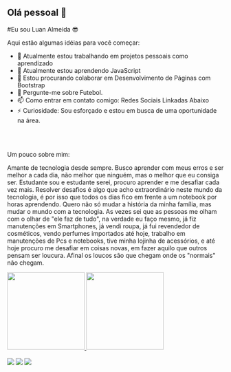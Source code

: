 ## Olá pessoal 👋

#Eu sou Luan Almeida 😎


Aqui estão algumas idéias para você começar:
- 🔭 Atualmente estou trabalhando em projetos pessoais como aprendizado
- 🌱 Atualmente estou aprendendo JavaScript
- 👯 Estou procurando colaborar em Desenvolvimento de Páginas com Bootstrap
- 💬 Pergunte-me sobre Futebol.
- 📫 Como entrar em contato comigo: Redes Sociais Linkadas Abaixo
- ⚡ Curiosidade: Sou esforçado e estou em busca de uma oportunidade na área.

<br>
<br>

Um pouco sobre mim:

Amante de tecnologia desde sempre. Busco aprender com meus erros e ser melhor a cada dia, não melhor que ninguém, mas o melhor que eu consiga ser. Estudante sou e estudante serei, procuro aprender e me desafiar cada vez mais. Resolver desafios é algo que acho extraordinário neste mundo da tecnologia, é por isso que todos os dias fico em frente a um notebook por horas aprendendo. Quero não só mudar a história da minha família, mas mudar o mundo com a tecnologia.
As vezes sei que as pessoas me olham com o olhar de "ele faz de tudo", na verdade eu faço mesmo, já fiz manutenções em Smartphones, já vendi roupa, já fui revendedor de cosméticos, vendo perfumes importados até hoje, trabalho em manutenções de Pcs e notebooks, tive minha lojinha de acessórios, e até hoje procuro me desafiar em coisas novas, em fazer aquilo que outros pensam ser loucura. Afinal os loucos são que chegam onde os "normais" não chegam.
<br>

<div>
<a href="https://github.com/luanalmeida18">
<img height="180em" src="https://github-readme-stats.vercel.app/api/top-langs/?username=luanalmeida18&layout=compact&langs_count=7&theme=dracula"/>
<img height="180em" src="https://github-readme-stats.vercel.app/api?username=luanalmeida18&show_icons=true&theme=dracula&include_all_commits=true&count_private=true"/>
</div>

<br>

<div>
<a href="https://instagram.com/_luanalmeida18/" target="_blank"><img src="https://img.shields.io/badge/-Instagram-%23E4405F?style=for-the-badge&logo=instagram&logoColor=white" target="_blank"></a>
<a href = "mailto:luanfelipe.lfpa@gmail.com"><img src="https://img.shields.io/badge/Gmail-D14836?style=for-the-badge&logo=gmail&logoColor=white" target="_blank"></a>
<a href="https://www.linkedin.com/in/luanalmeida18/" target="_blank"><img src="https://img.shields.io/badge/-LinkedIn-%230077B5?style=for-the-badge&logo=linkedin&logoColor=white" target="_blank"></a>   
</div>
